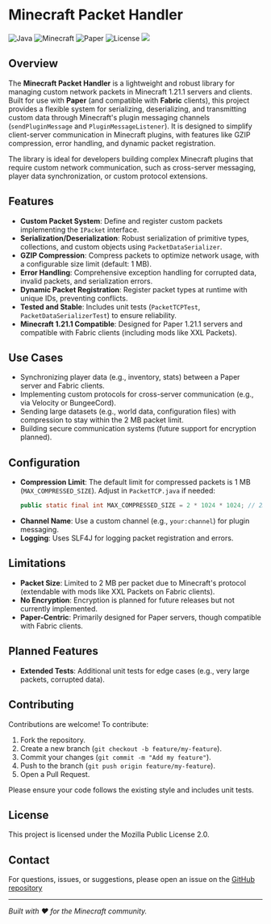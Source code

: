# Minecraft Packet Handler

![Java](https://img.shields.io/badge/Java-8+-orange)
![Minecraft](https://img.shields.io/badge/Minecraft-1.21.1-blue)
![Paper](https://img.shields.io/badge/Paper-1.21.1-brightgreen)
![License](https://img.shields.io/badge/License-MPL--2.0-yellow)
[![](https://jitpack.io/v/RazorPlay01/PacketHandler.svg)](https://jitpack.io/#RazorPlay01/PacketHandler)

## Overview

The **Minecraft Packet Handler** is a lightweight and robust library for managing custom network packets in Minecraft 1.21.1 servers and clients. Built for use with **Paper** (and compatible with **Fabric** clients), this project provides a flexible system for serializing, deserializing, and transmitting custom data through Minecraft's plugin messaging channels (`sendPluginMessage` and `PluginMessageListener`). It is designed to simplify client-server communication in Minecraft plugins, with features like GZIP compression, error handling, and dynamic packet registration.

The library is ideal for developers building complex Minecraft plugins that require custom network communication, such as cross-server messaging, player data synchronization, or custom protocol extensions.

## Features

- **Custom Packet System**: Define and register custom packets implementing the `IPacket` interface.
- **Serialization/Deserialization**: Robust serialization of primitive types, collections, and custom objects using `PacketDataSerializer`.
- **GZIP Compression**: Compress packets to optimize network usage, with a configurable size limit (default: 1 MB).
- **Error Handling**: Comprehensive exception handling for corrupted data, invalid packets, and serialization errors.
- **Dynamic Packet Registration**: Register packet types at runtime with unique IDs, preventing conflicts.
- **Tested and Stable**: Includes unit tests (`PacketTCPTest`, `PacketDataSerializerTest`) to ensure reliability.
- **Minecraft 1.21.1 Compatible**: Designed for Paper 1.21.1 servers and compatible with Fabric clients (including mods like XXL Packets).

## Use Cases

- Synchronizing player data (e.g., inventory, stats) between a Paper server and Fabric clients.
- Implementing custom protocols for cross-server communication (e.g., via Velocity or BungeeCord).
- Sending large datasets (e.g., world data, configuration files) with compression to stay within the 2 MB packet limit.
- Building secure communication systems (future support for encryption planned).

## Configuration

- **Compression Limit**: The default limit for compressed packets is 1 MB (`MAX_COMPRESSED_SIZE`). Adjust in `PacketTCP.java` if needed:
  ```java
  public static final int MAX_COMPRESSED_SIZE = 2 * 1024 * 1024; // 2MB
  ```
- **Channel Name**: Use a custom channel (e.g., `your:channel`) for plugin messaging.
- **Logging**: Uses SLF4J for logging packet registration and errors.

## Limitations

- **Packet Size**: Limited to 2 MB per packet due to Minecraft's protocol (extendable with mods like XXL Packets on Fabric clients).
- **No Encryption**: Encryption is planned for future releases but not currently implemented.
- **Paper-Centric**: Primarily designed for Paper servers, though compatible with Fabric clients.

## Planned Features

- **Extended Tests**: Additional unit tests for edge cases (e.g., very large packets, corrupted data).

## Contributing

Contributions are welcome! To contribute:

1. Fork the repository.
2. Create a new branch (`git checkout -b feature/my-feature`).
3. Commit your changes (`git commit -m "Add my feature"`).
4. Push to the branch (`git push origin feature/my-feature`).
5. Open a Pull Request.

Please ensure your code follows the existing style and includes unit tests.

## License

This project is licensed under the Mozilla Public License 2.0.

## Contact

For questions, issues, or suggestions, please open an issue on the [GitHub repository](https://github.com/RazorPlay01/PacketHandler)

---

*Built with ❤️ for the Minecraft community.*
